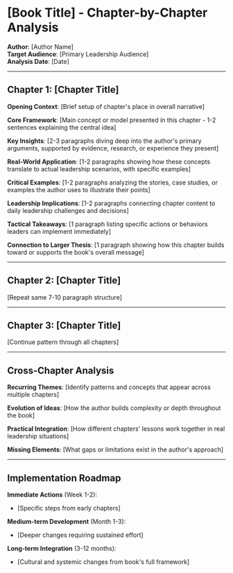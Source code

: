 # [Book Title] - Chapter-by-Chapter Analysis
**Author**: [Author Name]  
**Target Audience**: [Primary Leadership Audience]  
**Analysis Date**: [Date]

---

## Chapter 1: [Chapter Title]

**Opening Context**: [Brief setup of chapter's place in overall narrative]

**Core Framework**: [Main concept or model presented in this chapter - 1-2 sentences explaining the central idea]

**Key Insights**: [2-3 paragraphs diving deep into the author's primary arguments, supported by evidence, research, or experience they present]

**Real-World Application**: [1-2 paragraphs showing how these concepts translate to actual leadership scenarios, with specific examples]

**Critical Examples**: [1-2 paragraphs analyzing the stories, case studies, or examples the author uses to illustrate their points]

**Leadership Implications**: [1-2 paragraphs connecting chapter content to daily leadership challenges and decisions]

**Tactical Takeaways**: [1 paragraph listing specific actions or behaviors leaders can implement immediately]

**Connection to Larger Thesis**: [1 paragraph showing how this chapter builds toward or supports the book's overall message]

---

## Chapter 2: [Chapter Title]

[Repeat same 7-10 paragraph structure]

---

## Chapter 3: [Chapter Title]

[Continue pattern through all chapters]

---

## Cross-Chapter Analysis

**Recurring Themes**: [Identify patterns and concepts that appear across multiple chapters]

**Evolution of Ideas**: [How the author builds complexity or depth throughout the book]

**Practical Integration**: [How different chapters' lessons work together in real leadership situations]

**Missing Elements**: [What gaps or limitations exist in the author's approach]

---

## Implementation Roadmap

**Immediate Actions** (Week 1-2):
- [Specific steps from early chapters]

**Medium-term Development** (Month 1-3):
- [Deeper changes requiring sustained effort]

**Long-term Integration** (3-12 months):
- [Cultural and systemic changes from book's full framework]